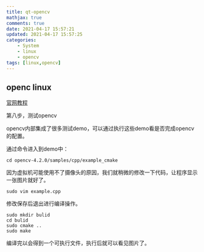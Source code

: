 ```yaml
---
title: qt-opencv
mathjax: true
comments: true
date: 2021-04-17 15:57:21
updated: 2021-04-17 15:57:25
categories:
    - System
    - linux
    - opencv
tags: [linux,opencv]
---
```


## openc linux

[官网教程](https://docs.opencv.org/master/d7/d9f/tutorial_linux_install.html "VLC tutorial_linux_install")

第八步，测试opencv

opencv内部集成了很多测试demo，可以通过执行这些demo看是否完成opencv的配置。

通过命令进入到demo中：

    cd opencv-4.2.0/samples/cpp/example_cmake

因为虚拟机可能使用不了摄像头的原因，我们就稍微的修改一下代码，让程序显示一张图片就好了。

    sudo vim example.cpp

修改保存后退出进行编译操作。

    sudo mkdir bulid
    cd bulid
    sudo cmake ..
    sudo make

编译完以会得到一个可执行文件，执行后就可以看见图片了。
